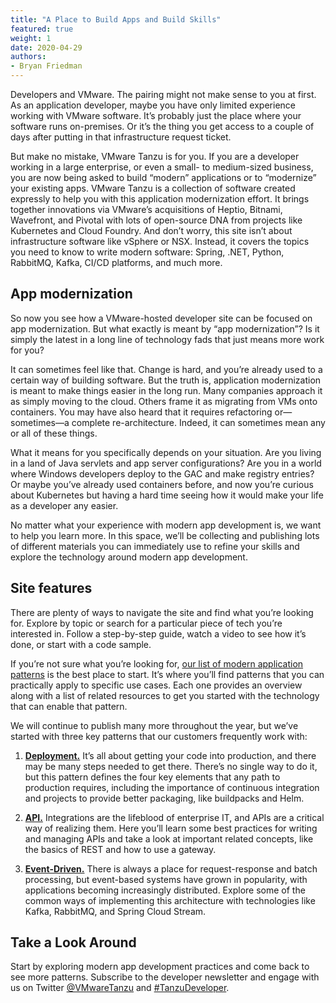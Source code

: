 ```yaml
---
title: "A Place to Build Apps and Build Skills"
featured: true
weight: 1
date: 2020-04-29
authors: 
- Bryan Friedman
---
```


Developers and VMware. The pairing might not make sense to you at first. As an application developer, maybe you have only limited experience working with VMware software. It’s probably just the place where your software runs on-premises. Or it’s the thing you get access to a couple of days after putting in that infrastructure request ticket.

But make no mistake, VMware Tanzu is for you. If you are a developer working in a large enterprise, or even a small- to medium-sized business, you are now being asked to build “modern” applications or to “modernize” your existing apps. VMware Tanzu is a collection of software created expressly to help you with this application modernization effort. It brings together innovations via VMware’s acquisitions of Heptio, Bitnami, Wavefront, and Pivotal with lots of open-source DNA from projects like Kubernetes and Cloud Foundry. And don’t worry, this site isn’t about infrastructure software like vSphere or NSX. Instead, it covers the topics you need to know to write modern software: Spring, .NET, Python, RabbitMQ, Kafka, CI/CD platforms, and much more.

## App modernization

So now you see how a VMware-hosted developer site can be focused on app modernization. But what exactly is meant by “app modernization”? Is it simply the latest in a long line of technology fads that just means more work for you? 

It can sometimes feel like that. Change is hard, and you’re already used to a certain way of building software. But the truth is, application modernization is meant to make things easier in the long run. Many companies approach it as simply moving to the cloud. Others frame it as migrating from VMs onto containers. You may have also heard that it requires refactoring or—sometimes—a complete re-architecture. Indeed, it can sometimes mean any or all of these things. 

What it means for you specifically depends on your situation. Are you living in a land of Java servlets and app server configurations? Are you in a world where Windows developers deploy to the GAC and make registry entries? Or maybe you’ve already used containers before, and now you’re curious about Kubernetes but having a hard time seeing how it would make your life as a developer any easier. 

No matter what your experience with modern app development is, we want to help you learn more. In this space, we’ll be collecting and publishing lots of different materials you can immediately use to refine your skills and explore the technology around modern app development.
<!--more-->
## Site features

There are plenty of ways to navigate the site and find what you’re looking for. Explore by topic or search for a particular piece of tech you’re interested in. Follow a step-by-step guide, watch a video to see how it’s done, or start with a code sample.

If you’re not sure what you’re looking for, [our list of modern application patterns](/patterns) is the best place to start. It’s where you’ll find patterns that you can practically apply to specific use cases. Each one provides an overview along with a list of related resources to get you started with the technology that can enable that pattern.

We will continue to publish many more throughout the year, but we’ve started with three key patterns that our customers frequently work with:

1. [**Deployment.**](/patterns/deployment) It’s all about getting your code into production, and there may be many steps needed to get there. There’s no single way to do it, but this pattern defines the four key elements that any path to production requires, including the importance of continuous integration and projects to provide better packaging, like buildpacks and Helm.

2. [**API.**](/patterns/api) Integrations are the lifeblood of enterprise IT, and APIs are a critical way of realizing them. Here you’ll learn some best practices for writing and managing APIs and take a look at important related concepts, like the basics of REST and how to use a gateway.

3. [**Event-Driven.**](/patterns/eventing) There is always a place for request-response and batch processing, but event-based systems have grown in popularity, with applications becoming increasingly distributed. Explore some of the common ways of implementing this architecture with technologies like Kafka, RabbitMQ, and Spring Cloud Stream.

## Take a Look Around

Start by exploring modern app development practices and come back to see more patterns. Subscribe to the developer newsletter and engage with us on Twitter [@VMwareTanzu](https://twitter.com/vmwaretanzu) and [#TanzuDeveloper](https://twitter.com/search?q=%23TanzuDeveloper).
